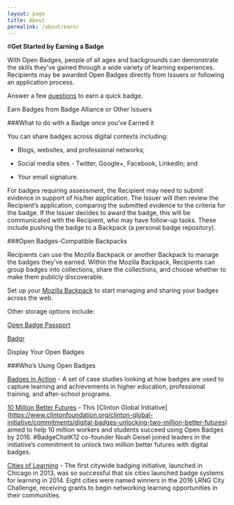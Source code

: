 ```yaml
---
layout: page
title: About
permalink: /about/earn/
---
```

#**Get Started by Earning a Badge**

With Open Badges, people of all ages and backgrounds can demonstrate the skills they’ve gained through a wide variety of learning experiences. Recipients may be awarded Open Badges directly from Issuers or following an application process. 

Answer a few [questions](http://openbadges.learningassistant.com/) to earn a quick badge.

Earn Badges from Badge Alliance or Other Issuers 

###What to do with a Badge once you’ve Earned it 

You can share badges across digital contexts including:

+ Blogs, websites, and professional networks;

+ Social media sites - Twitter, Google+, Facebook, LinkedIn; and 

+ Your email signature. 

For badges requiring assessment, the Recipient may need to submit evidence in support of his/her application. The Issuer will then review the Recipient’s application, comparing the submitted evidence to the criteria for the badge. If the Issuer decides to award the badge, this will be communicated with the Recipient, who may have follow-up tasks. These include pushing the badge to a Backpack (a personal badge repository).

###Open Badges-Compatible Backpacks

Recipients can use the Mozilla Backpack or another Backpack to manage the badges they’ve earned. Within the Mozilla Backpack, Recipients can group badges into collections, share the collections, and choose whether to make them publicly discoverable.

Set up your [Mozilla Backpack](http://backpack.openbadges.org/) to start managing and sharing your badges across the web.

Other storage options include:

[Open Badge Passport](https://openbadgepassport.com/)

[Badgr](http://info.badgr.io/)

Display Your Open Badges

###Who’s Using Open Badges

[Badges in Action](http://www.reconnectlearning.org/case-studies) - A set of case studies looking at how badges are used to capture learning and achievements in higher education, professional training, and after-school programs. 

[10 Million Better Futures](http://www.10mbetterfutures.org/) - This [Clinton Global Initiative] (https://www.clintonfoundation.org/clinton-global-initiative/commitments/digital-badges-unlocking-two-million-better-futures) aimed to help 10 million workers and students succeed using Open Badges by 2016. #BadgeChatK12 co-founder Noah Geisel joined leaders in the initiative’s commitment to unlock two million better futures with digital badges. 

[Cities of Learning](https://www.lrng.org/) - The first citywide badging initiative, launched in Chicago in 2013, was so successful that six cities launched badge systems for learning in 2014. Eight cities were named winners in the 2016 LRNG City Challenge, receiving grants to begin networking learning opportunities in their communities. 
